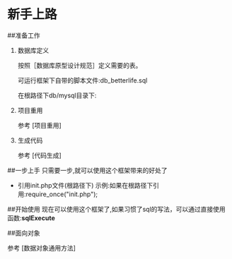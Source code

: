 # 新手上路

##准备工作
1. 数据库定义

   按照［数据库原型设计规范］定义需要的表。

   可运行框架下自带的脚本文件:db_betterlife.sql
   
   在根路径下db/mysql目录下:



2. 项目重用

   参考 [项目重用]

3. 生成代码

   参考 [代码生成]


##一步上手
只需要一步,就可以使用这个框架带来的好处了
* 引用init.php文件(根路径下)
  示例:如果在根路径下引用:require_once("init.php");

##开始使用
现在可以使用这个框架了,如果习惯了sql的写法，可以通过直接使用函数:**sqlExecute**



##面向对象

参考 [数据对象通用方法]












